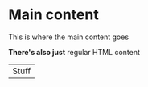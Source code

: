 # Main content

This is where the main content goes

<b>There's also just</b> regular HTML content

<table>
<tr>
<td>Stuff</td>
</tr>
</table>
